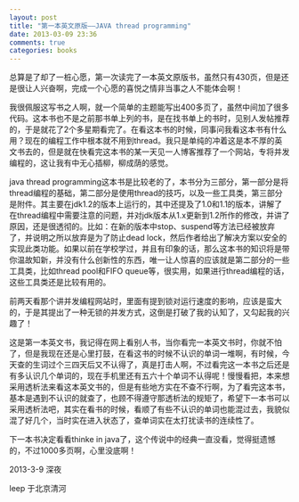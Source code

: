 ```yaml
---
layout: post
title: "第一本英文原版——JAVA thread programming"
date: 2013-03-09 23:36
comments: true
categories: books 
---
```

总算是了却了一桩心愿，第一次读完了一本英文原版书，虽然只有430页，但是还是很让人兴奋啊，完成一个心愿的喜悦之情非当事之人不能体会啊！
<!-- more -->
我很佩服这写书之人啊，就一个简单的主题能写出400多页了，虽然中间加了很多代码。这本书也不是之前那书单上列的书，是在找书单上的书时，见别人发帖推荐的，于是就花了2个多星期看完了。在看这本书的时候，同事问我看这本书有什么用？现在的编程工作中根本就不用到thread。我只是单纯的冲着这是本不厚的英文书去的，但是就在快看完这本书的某一天见一人博客推荐了一个网站，专将并发编程的，这让我有中无心插柳，柳成荫的感觉。

java thread programming这本书是比较老的了，本书分为三部分，第一部分是将thread编程的基础，第二部分是使用thread的技巧，以及一些工具类，第三部分是附件。其主要在jdk1.2的版本上运行的，其中还提及了1.0和1.1的版本，讲解了在thread编程中需要注意的问题，并对jdk版本从1.x更新到1.2所作的修改，并讲了原因，还是很透彻的。比如：在新的版本中stop、suspend等方法已经被放弃了，并说明之所以放弃是为了防止dead lock，然后作者给出了解决方案以安全的实现此类功能。如果以前在学校学过，并且有印象的话，那么这本书的知识将是带你温故知新，并没有什么创新性的东西，唯一让人惊喜的应该就是第二部分的一些工具类，比如thread pool和FIFO queue等，很实用，如果进行thread编程的话，这些工具类还是比较有用的。

前两天看那个讲并发编程网站时，里面有提到锁对运行速度的影响，应该是蛮大的，于是其提出了一种无锁的并发方式，这倒是打破了我的认知了，又勾起我的兴趣了！

这是第一本英文书，我记得在网上看别人书，当你看完一本英文书时，你就不怕了，但是我现在还是心里打鼓，在看这书的时候不认识的单词一堆啊，有时候，今天查的生词过个三四天后又不认得了，真是打击人啊，不过看完这一本书之后还是有多认识几个单词的，现在手机里还有五六十个单词不认得呢！慢慢看把，本来想采用透析法来看这本英文书的，但是有些地方实在不查不行啊，为了看完这本书，基本是遇到不认识的就查了，也顾不得遵守那透析法的规矩了，希望下一本书可以采用透析法吧，其实在看书的时候，看顺了有些不认识的单词也能混过去，我貌似混了好几个，当时实在进入状态了，查单词实在太打扰读书的连续性了。

下一本书决定看看thinke in java了，这个传说中的经典一直没看，觉得挺遗憾的，不过1000多页啊，心里没底啊！

2013-3-9 深夜

leep 于北京清河
